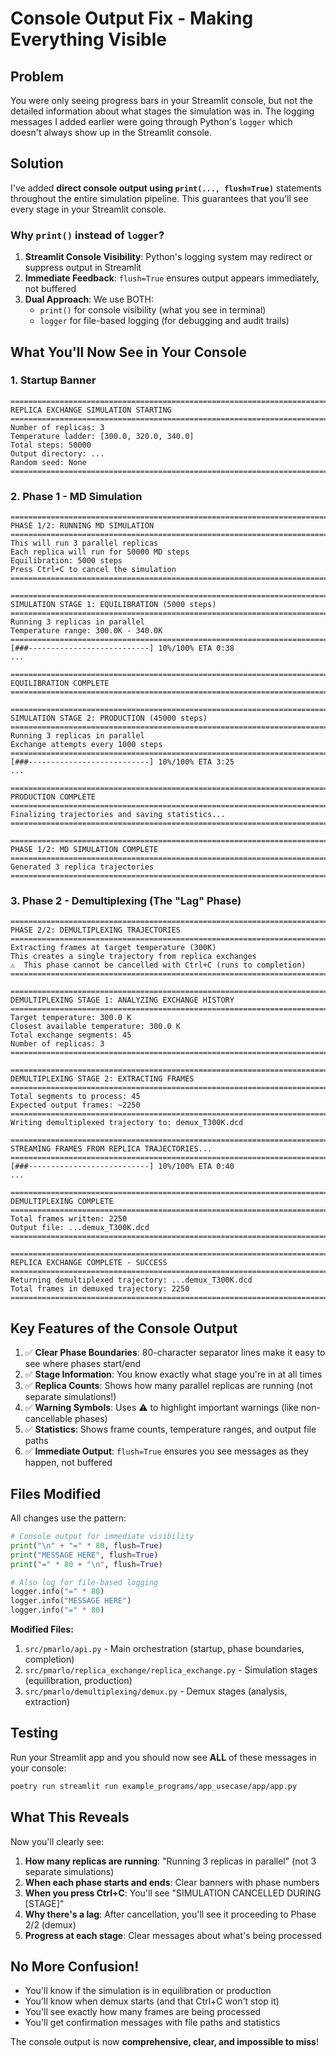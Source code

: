 # Console Output Fix - Making Everything Visible

## Problem

You were only seeing progress bars in your Streamlit console, but not the detailed information about what stages the simulation was in. The logging messages I added earlier were going through Python's `logger` which doesn't always show up in the Streamlit console.

## Solution

I've added **direct console output using `print(..., flush=True)`** statements throughout the entire simulation pipeline. This guarantees that you'll see every stage in your Streamlit console.

### Why `print()` instead of `logger`?

1. **Streamlit Console Visibility**: Python's logging system may redirect or suppress output in Streamlit
2. **Immediate Feedback**: `flush=True` ensures output appears immediately, not buffered
3. **Dual Approach**: We use BOTH:
   - `print()` for console visibility (what you see in terminal)
   - `logger` for file-based logging (for debugging and audit trails)

## What You'll Now See in Your Console

### 1. Startup Banner
```
================================================================================
REPLICA EXCHANGE SIMULATION STARTING
================================================================================
Number of replicas: 3
Temperature ladder: [300.0, 320.0, 340.0]
Total steps: 50000
Output directory: ...
Random seed: None
================================================================================
```

### 2. Phase 1 - MD Simulation
```
================================================================================
PHASE 1/2: RUNNING MD SIMULATION
================================================================================
This will run 3 parallel replicas
Each replica will run for 50000 MD steps
Equilibration: 5000 steps
Press Ctrl+C to cancel the simulation
================================================================================

================================================================================
SIMULATION STAGE 1: EQUILIBRATION (5000 steps)
================================================================================
Running 3 replicas in parallel
Temperature range: 300.0K - 340.0K
================================================================================
[###---------------------------] 10%/100% ETA 0:38
...

================================================================================
EQUILIBRATION COMPLETE
================================================================================

================================================================================
SIMULATION STAGE 2: PRODUCTION (45000 steps)
================================================================================
Running 3 replicas in parallel
Exchange attempts every 1000 steps
================================================================================
[###---------------------------] 10%/100% ETA 3:25
...

================================================================================
PRODUCTION COMPLETE
================================================================================
Finalizing trajectories and saving statistics...
================================================================================

================================================================================
PHASE 1/2: MD SIMULATION COMPLETE
================================================================================
Generated 3 replica trajectories
================================================================================
```

### 3. Phase 2 - Demultiplexing (The "Lag" Phase)
```
================================================================================
PHASE 2/2: DEMULTIPLEXING TRAJECTORIES
================================================================================
Extracting frames at target temperature (300K)
This creates a single trajectory from replica exchanges
⚠️  This phase cannot be cancelled with Ctrl+C (runs to completion)
================================================================================

================================================================================
DEMULTIPLEXING STAGE 1: ANALYZING EXCHANGE HISTORY
================================================================================
Target temperature: 300.0 K
Closest available temperature: 300.0 K
Total exchange segments: 45
Number of replicas: 3
================================================================================

================================================================================
DEMULTIPLEXING STAGE 2: EXTRACTING FRAMES
================================================================================
Total segments to process: 45
Expected output frames: ~2250
================================================================================
Writing demultiplexed trajectory to: demux_T300K.dcd

================================================================================
STREAMING FRAMES FROM REPLICA TRAJECTORIES...
================================================================================
[###---------------------------] 10%/100% ETA 0:40
...

================================================================================
DEMULTIPLEXING COMPLETE
================================================================================
Total frames written: 2250
Output file: ...demux_T300K.dcd
================================================================================

================================================================================
REPLICA EXCHANGE COMPLETE - SUCCESS
================================================================================
Returning demultiplexed trajectory: ...demux_T300K.dcd
Total frames in demuxed trajectory: 2250
================================================================================
```

## Key Features of the Console Output

1. ✅ **Clear Phase Boundaries**: 80-character separator lines make it easy to see where phases start/end
2. ✅ **Stage Information**: You know exactly what stage you're in at all times
3. ✅ **Replica Counts**: Shows how many parallel replicas are running (not separate simulations!)
4. ✅ **Warning Symbols**: Uses ⚠️ to highlight important warnings (like non-cancellable phases)
5. ✅ **Statistics**: Shows frame counts, temperature ranges, and output file paths
6. ✅ **Immediate Output**: `flush=True` ensures you see messages as they happen, not buffered

## Files Modified

All changes use the pattern:
```python
# Console output for immediate visibility
print("\n" + "=" * 80, flush=True)
print("MESSAGE HERE", flush=True)
print("=" * 80 + "\n", flush=True)

# Also log for file-based logging
logger.info("=" * 80)
logger.info("MESSAGE HERE")
logger.info("=" * 80)
```

**Modified Files:**
1. `src/pmarlo/api.py` - Main orchestration (startup, phase boundaries, completion)
2. `src/pmarlo/replica_exchange/replica_exchange.py` - Simulation stages (equilibration, production)
3. `src/pmarlo/demultiplexing/demux.py` - Demux stages (analysis, extraction)

## Testing

Run your Streamlit app and you should now see **ALL** of these messages in your console:

```bash
poetry run streamlit run example_programs/app_usecase/app/app.py
```

## What This Reveals

Now you'll clearly see:

1. **How many replicas are running**: "Running 3 replicas in parallel" (not 3 separate simulations)
2. **When each phase starts and ends**: Clear banners with phase numbers
3. **When you press Ctrl+C**: You'll see "SIMULATION CANCELLED DURING [STAGE]"
4. **Why there's a lag**: After cancellation, you'll see it proceeding to Phase 2/2 (demux)
5. **Progress at each stage**: Clear messages about what's being processed

## No More Confusion!

- You'll know if the simulation is in equilibration or production
- You'll know when demux starts (and that Ctrl+C won't stop it)
- You'll see exactly how many frames are being processed
- You'll get confirmation messages with file paths and statistics

The console output is now **comprehensive, clear, and impossible to miss**!
